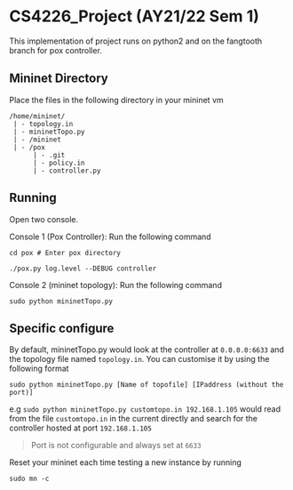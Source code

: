 # CS4226_Project (AY21/22 Sem 1)
This implementation of project runs on python2 and on the fangtooth branch for pox controller.


## Mininet Directory

Place the files in the following directory in your mininet vm
```
/home/mininet/
 | - topology.in
 | - mininetTopo.py
 | - /mininet
 | - /pox
      | - .git
      | - policy.in
      | - controller.py
```

## Running 
Open two console.

Console 1 (Pox Controller): Run the following command
```shell
cd pox # Enter pox directory

./pox.py log.level --DEBUG controller
```

Console 2 (mininet topology): Run the following command
```
sudo python mininetTopo.py
```


## Specific configure
By default, mininetTopo.py would look at the controller at `0.0.0.0:6633` and the topology file named `topology.in`. You can customise it by using the following format

```shell
sudo python mininetTopo.py [Name of topofile] [IPaddress (without the port)]
```
e.g `sudo python mininetTopo.py customtopo.in 192.168.1.105` would read from the file `customtopo.in` in the current directly and search for the controller hosted at port `192.168.1.105`

> Port is not configurable and always set at `6633`

Reset your mininet each time testing a new instance by running
```shell
sudo mn -c
```


